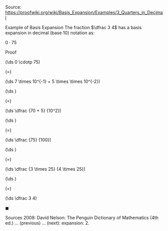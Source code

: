 # 

Source: https://proofwiki.org/wiki/Basis_Expansion/Examples/3_Quarters_in_Decimal

Example of Basis Expansion
The fraction $\dfrac 3 4$ has a basis expansion in decimal (base $10$) notation as:

$0 \cdotp 75$


Proof













\(\ds 0 \cdotp 75\)

\(=\)







\(\ds 7 \times 10^{-1} + 5 \times \times 10^{-2}\)




















\(\ds \)

\(=\)







\(\ds \dfrac {70 + 5} {10^2}\)




















\(\ds \)

\(=\)







\(\ds \dfrac {75} {100}\)




















\(\ds \)

\(=\)







\(\ds \dfrac {3 \times 25} {4 \times 25}\)




















\(\ds \)

\(=\)







\(\ds \dfrac 3 4\)









$\blacksquare$


Sources
2008: David Nelson: The Penguin Dictionary of Mathematics (4th ed.) ... (previous) ... (next): expansion: 2.




